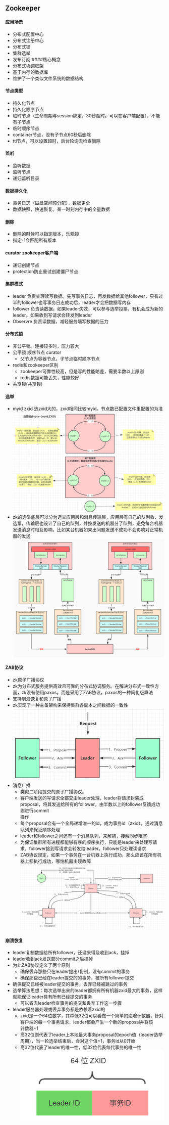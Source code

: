 ## Zookeeper 

#### 应用场景
- 分布式配置中心
- 分布式注册中心
- 分布式锁
- 集群选举
- 发布订阅
####核心概念
- 分布式协调框架
- 基于内存的数据库
- 维护了一个类似文件系统的数据结构
#### 节点类型
- 持久化节点
- 持久化顺序节点
- 临时节点（生命周期与session绑定，30秒超时。可以在客户端配置），不能有子节点
- 临时顺序节点
- container节点，没有子节点60秒后删除
- ttl节点，可以设置超时，后台轮询去检查删除
#### 监听
- 监听数据
- 监听节点
- 递归监听目录
#### 数据持久化
- 事务日志（磁盘空间预分配），数据更全
- 数据快照，快速恢复。某一时刻内存中的全量数据
#### 删除
- 删除的时候可以指定版本，乐观锁
- 指定-1会匹配所有版本
#### curator zookeeper客户端
- 递归创建节点
- protection防止重试创建僵尸节点
#### 集群模式
- leader 负责处理读写数据。先写事务日志，再发数据给其他follower，只有过半的follower也写事务日志成功后，leader才会把数据写内存
- follower 负责读数据，如果leader失效，可以参与选举投票，有机会成为新的leader。如果收到写请求会转发到leader
- Observre 负责读数据，减轻服务端写数据的压力
#### 分布式锁
- 非公平锁。连接较多时，压力较大
- 公平锁 顺序节点 curator
  - 父节点为容器节点，子节点临时顺序节点
- redis和zookeeper区别
  - zookeeper可靠性较高，但是写的性能略差，需要半数以上原则
  - redis数据可能丢失，性能较好
- 共享锁(共享锁)
#### 选举 
- myid zxid 选zxid大的，zxid相同比较myid。节点数已配置文件里配置的为准
  ![zk选举!](/studyforbat/pic/zk_sel.png "选举")  
- zk的选举底层可以分为选举应用层和消息传输层，应用层有自己的队列收、发选票，传输层也设计了自己的队列，并按发送的机器分了队列，避免每台机器  
发送消息时相互影响，比如某台机器如果出问题发送不成功不会影响对正常机器的发送  
![zk队列!](/studyforbat/pic/zk_queue.png "zk队列")  
#### ZAB协议
- zk原子广播协议
- zk为分布式服务提供高效且可靠的分布式协调服务。在解决分布式一致性方面，zk没有使用paxos，而是采用了ZAB协议，paxos的一种简化版算法
- 支持崩溃恢复和原子广播
- zk实现了一种主备架构来保持集群各副本之间数据的一致性
  ![zk广播!](/studyforbat/pic/zk_broadcast.png "zk广播")  
- 消息广播
  - 类似二阶段提交的原子广播协议。
  - 客户端发送的写请求全部交由leader处理，leader将请求封装成proposal，将其发送给所有的follower，由半数以上的follower反馈成功则进行commit  
  操作
  - 每个proposal会有一个全局递增唯一的id，成为事务id（zxid），通过消息队列来保证顺序处理
  - leader和follower之间还有一个消息队列，来解耦，接触同步阻塞
  - 为保证集群所有进程都能够有序的顺序执行，只能是leader来处理写请求，follower接到写请求会转发给leader。follower只处理读请求
  - ZAB协议规定，如果一个事务在一台机器上执行成功，那么应该在所有机器上都执行成功，哪怕机器出现故障
    ![zk广播流程!](/studyforbat/pic/zk_broadcast_process.png "zk广播流程") 
#### 崩溃恢复
- leader复制数据给所有follower，还没来得及收到ack，挂掉
- leader收到ack发送部分commit之后挂掉
- 为此ZAB协议定义了两个原则
  - 确保丢弃那些只在leader提出/复制，没有commit的事务
  - 确保那些已经在leader提交的的事务，被所有follower提交
- 确保提交已经被leader提交的事务，丢弃已经被跳过的事务
- 选举算法思想：每次选举出来的leader都拥有所有机器zxid最大的事务，这样就能保证leader具有所有已经提交的事务
  - 可以省去leader检查事务的提交和丢弃工作这一步骤
- leader服务器处理或丢弃事务都是依赖着zxid的
  - zxid是一个64位数字，其中低32位可以看做一个简单的递增计数器，针对客户端的每一个事务请求，leader都会产生一个新的proposal并将该  
  计数器+1
  - 高32位则代表了leader上本地最大事务proposal的epoch值（leader选举周期），当一轮选举结束后，会对这个值+1，事务id从0开始 
  - 高32位代表了leader的唯一性，低32位代表每代事务的唯一性
    ![zxid!](/studyforbat/pic/zk_zxid.png "zxid") 